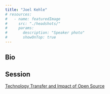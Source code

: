 ```yaml
---
title: "Joel Kehle"
# resources:
#   - name: featuredImage
#     src: "./headshots/"
#     params:
#       description: "Speaker photo"
#       showOnTop: true
---
```


## Bio

## Session

[Technology Transfer and Impact of Open Source](../sessions/technology-transfer.md)
